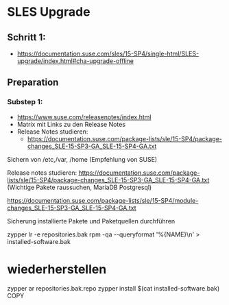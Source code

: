 # SLES Upgrade 

## Schritt 1:

  * https://documentation.suse.com/sles/15-SP4/single-html/SLES-upgrade/index.html#cha-upgrade-offline

## Preparation 

### Substep 1:

* https://www.suse.com/releasenotes/index.html
* Matrix mit Links zu den Release Notes
* Release Notes studieren:
  * https://documentation.suse.com/package-lists/sle/15-SP4/package-changes_SLE-15-SP3-GA_SLE-15-SP4-GA.txt


Sichern von /etc,/var, /home 
(Empfehlung von SUSE)

Release notes studieren:
https://documentation.suse.com/package-lists/sle/15-SP4/package-changes_SLE-15-SP3-GA_SLE-15-SP4-GA.txt
(Wichtige Pakete raussuchen, MariaDB Postgresql)

https://documentation.suse.com/package-lists/sle/15-SP4/module-changes_SLE-15-SP3-GA_SLE-15-SP4-GA.txt


Sicherung installierte Pakete und Paketquellen durchführen

 zypper lr -e repositories.bak
rpm -qa --queryformat '%{NAME}\n' >
     installed-software.bak
# wiederherstellen
zypper ar repositories.bak.repo
zypper install $(cat installed-software.bak)
COPY
